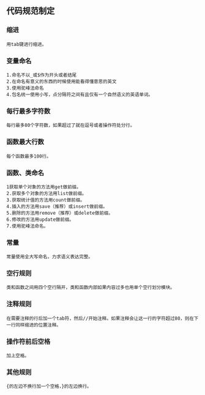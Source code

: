 ## 代码规范制定
### 缩进
    用tab键进行缩进。

### 变量命名
    1.命名不以_或$作为开头或者结尾
    2.在命名有意义的东西的时候使用能看得懂意思的英文
    3.使用驼峰法命名
    4.包名统一使用小写，点分隔符之间有且仅有一个自然语义的英语单词。

### 每行最多字符数
    每行最多80个字符数，如果超过了就在逗号或者操作符处分行。

### 函数最大行数
    每个函数最多100行。

### 函数、类命名
    1获取单个对象的方法用get做前缀。
    2.获取多个对象的方法用list做前缀。
    3.获取统计值的方法用count做前缀。
    4.插入的方法用save（推荐）或insert做前缀。
    5.删除的方法用remove（推荐）或delete做前缀。
    6.修改的方法用update做前缀。
    7.使用驼峰法命名。

### 常量
    常量使用全大写命名，力求语义表达完整。

### 空行规则
    类和函数之间用四个空行隔开，类和函数内部如果内容过多也用单个空行划分模块。

### 注释规则
    在需要注释的行后加一个tab符，然后//开始注释。如果注释会让这一行的字符超过80，则在下一行同样缩进的位置注释。

### 操作符前后空格
    加上空格。

### 其他规则
    {的左边不换行加一个空格，}的左边换行。

